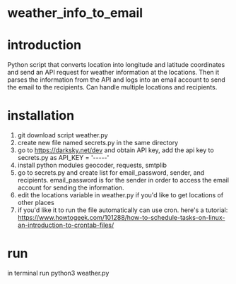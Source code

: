 # weather_info_to_email
# introduction
Python script that converts location into longitude and latitude coordinates and send an API request for weather information at the locations.  Then it parses the information from the API and logs into an email account to send the email to the recipients.  Can handle multiple locations and recipients.

# installation
 1. git download script weather.py
 2. create new file named secrets.py in the same directory
 3. go to https://darksky.net/dev and obtain API key, add the api key to secrets.py as API_KEY = '-----'
 4. install python modules geocoder, requests, smtplib
 5. go to secrets.py and create list for email_password, sender, and recipients.  email_password is for the sender in order to access the email account for sending the information.
 6. edit the locations variable in weather.py if you'd like to get locations of other places
 7. if you'd like it to run the file automatically can use cron.  here's a tutorial: https://www.howtogeek.com/101288/how-to-schedule-tasks-on-linux-an-introduction-to-crontab-files/
 
 # run
 in terminal run python3 weather.py
